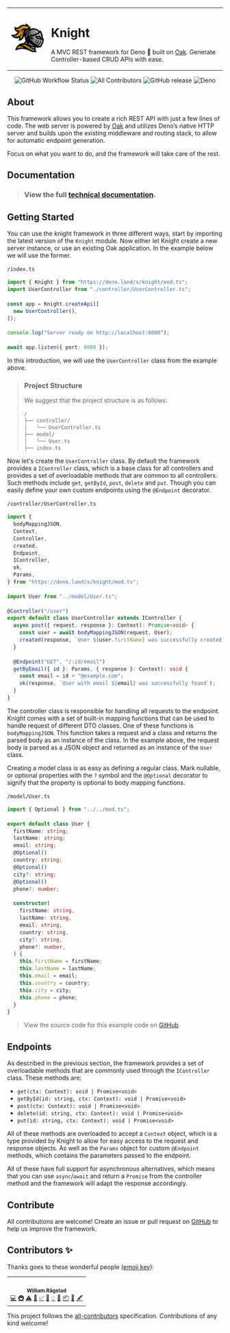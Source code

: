 <div align="center">
	<table>
	<tbody>
	<td>
	<img src="assets/logo.png" width="150px">
	</td>
	<td>
	<h1>Knight</h1>
	<p>
		A MVC REST framework for Deno 🦕 built on <a href="https://deno.land/x/oak@v10.2.0">Oak</a>.
		Generate Controller-based CRUD APIs with ease.
	</p>
	</td>
	</tbody>
	</table>
	<img alt="GitHub Workflow Status" src="https://img.shields.io/github/workflow/status/WilliamRagstad/Knight/Deno?style=flat-square">
	<!-- ALL-CONTRIBUTORS-BADGE:START - Do not remove or modify this section -->
	<img alt="All Contributors" src="https://img.shields.io/badge/all_contributors-1-g.svg?style=flat-square"/>
	<!-- ALL-CONTRIBUTORS-BADGE:END -->
	<img alt="GitHub release" src="https://img.shields.io/github/release/WilliamRagstad/Knight?style=flat-square"/>
	<img alt="Deno" src="https://img.shields.io/badge/deno-1.18.0+-green.svg?style=flat-square"/>
</div>

## About

This framework allows you to create a rich REST API with just a few lines of
code. The web server is powered by [Oak](https://oakserver.github.io/oak/) and
utilizes Deno’s native HTTP server and builds upon the existing middleware and
routing stack, to allow for automatic endpoint generation.

Focus on what you want to do, and the framework will take care of the rest.

## Documentation
> ### View the full [technical documentation](https://doc.deno.land/https://deno.land/x/knight/mod.ts).

## Getting Started

You can use the knight framework in three different ways, start by importing the
latest version of the `Knight` module. Now either let Knight create a new server
instance, or use an existing Oak application. In the example below we will use
the former.

`/index.ts`

```ts
import { Knight } from "https://deno.land/x/knight/mod.ts";
import UserController from "./controller/UserController.ts";

const app = Knight.createApi([
  new UserController(),
]);

console.log("Server ready on http://localhost:8000");

await app.listen({ port: 8000 });
```

In this introduction, we will use the `UserController` class from the example
above.

> ### Project Structure
>
> We suggest that the project structure is as follows:
>
> ```
> /
> ├── controller/
> │   └── UserController.ts
> ├── model/
> │   └── User.ts
> ├── index.ts
> ```

Now let's create the `UserController` class. By default the framework provides a
`IController` class, which is a base class for all controllers and provides a
set of overloadable methods that are common to all controllers. Such methods
include `get`, `getById`, `post`, `delete` and `put`. Though you can easily
define your own custom endpoints using the `@Endpoint` decorator.

`/controller/UserController.ts`
```ts
import {
  bodyMappingJSON,
  Context,
  Controller,
  created,
  Endpoint,
  IController,
  ok,
  Params,
} from "https://deno.land/x/knight/mod.ts";

import User from "../model/User.ts";

@Controller("/user")
export default class UserController extends IController {
  async post({ request, response }: Context): Promise<void> {
    const user = await bodyMappingJSON(request, User);
    created(response, `User ${user.firstName} was successfully created`);
  }

  @Endpoint("GET", "/:id/email")
  getByEmail({ id }: Params, { response }: Context): void {
    const email = id + "@example.com";
    ok(response, `User with email ${email} was successfully found`);
  }
}
```

The controller class is responsible for handling all requests to the endpoint.
Knight comes with a set of built-in mapping functions that can be used to handle request of different DTO classes.
One of these functions is `bodyMappingJSON`. This function takes a request and a class and returns the parsed body as an instance of the class. In the example above, the request body is parsed as a JSON object and returned as an instance of the `User` class.

Creating a model class is as easy as defining a regular class.
Mark nullable, or optional properties with the `?` symbol and the `@Optional` decorator to signify that the property is optional to body mapping functions.

`/model/User.ts`
```ts
import { Optional } from "../../mod.ts";

export default class User {
  firstName: string;
  lastName: string;
  email: string;
  @Optional()
  country: string;
  @Optional()
  city?: string;
  @Optional()
  phone?: number;

  constructor(
    firstName: string,
    lastName: string,
    email: string,
    country: string,
    city?: string,
    phone?: number,
  ) {
    this.firstName = firstName;
    this.lastName = lastName;
    this.email = email;
    this.country = country;
    this.city = city;
    this.phone = phone;
  }
}
```

> View the source code for this example code on [GitHub](https://github.com/WilliamRagstad/Knight/example).



## Endpoints

As described in the previous section, the framework provides a set of
overloadable methods that are commonly used through the `IController` class.
These methods are:

- `get(ctx: Context): void | Promise<void>`
- `getById(id: string, ctx: Context): void | Promise<void>`
- `post(ctx: Context): void | Promise<void>`
- `delete(id: string, ctx: Context): void | Promise<void>`
- `put(id: string, ctx: Context): void | Promise<void>`

All of these methods are overloaded to accept a `Context` object, which is a type provided by Knight to allow for easy access to the request and response objects. As well as the `Params` object for custom `@Endpoint` methods, which contains the parameters passed to the endpoint.

All of these have full support for asynchronous alternatives, which means that you can use `async`/`await` and return a `Promise` from the controller method and the framework will adapt the response accordingly.


## Contribute
All contributions are welcome!
Create an issue or pull request on [GitHub](https://github.com/WilliamRagstad/Knight) to help us improve the framework.

## Contributors ✨

Thanks goes to these wonderful people ([emoji key](https://allcontributors.org/docs/en/emoji-key)):

<!-- ALL-CONTRIBUTORS-LIST:START - Do not remove or modify this section -->
<!-- prettier-ignore-start -->
<!-- markdownlint-disable -->
<table>
  <tr>
    <td align="center"><a href="https://www.williamragstad.com/"><img src="https://avatars.githubusercontent.com/u/41281398?v=4?s=100" width="100px;" alt=""/><br /><sub><b>William Rågstad</b></sub></a><br /><a href="https://github.com/WilliamRagstad/Knight/commits?author=WilliamRagstad" title="Code">💻</a> <a href="#infra-WilliamRagstad" title="Infrastructure (Hosting, Build-Tools, etc)">🚇</a> <a href="https://github.com/WilliamRagstad/Knight/commits?author=WilliamRagstad" title="Tests">⚠️</a> <a href="https://github.com/WilliamRagstad/Knight/commits?author=WilliamRagstad" title="Documentation">📖</a> <a href="#tutorial-WilliamRagstad" title="Tutorials">✅</a> <a href="#design-WilliamRagstad" title="Design">🎨</a> <a href="#example-WilliamRagstad" title="Examples">💡</a> <a href="#ideas-WilliamRagstad" title="Ideas, Planning, & Feedback">🤔</a> <a href="#platform-WilliamRagstad" title="Packaging/porting to new platform">📦</a> <a href="#plugin-WilliamRagstad" title="Plugin/utility libraries">🔌</a> <a href="#content-WilliamRagstad" title="Content">🖋</a></td>
  </tr>
</table>

<!-- markdownlint-restore -->
<!-- prettier-ignore-end -->

<!-- ALL-CONTRIBUTORS-LIST:END -->

This project follows the [all-contributors](https://github.com/all-contributors/all-contributors) specification. Contributions of any kind welcome!
